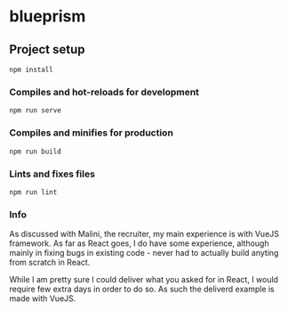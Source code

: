# blueprism

## Project setup
```
npm install
```

### Compiles and hot-reloads for development
```
npm run serve
```

### Compiles and minifies for production
```
npm run build
```

### Lints and fixes files
```
npm run lint
```


### Info
As discussed with Malini, the recruiter, my main experience is with VueJS framework. As far as React goes, I do have some experience, although mainly in fixing bugs in existing code - never had to actually build anyting from scratch in React.

While I am pretty sure I could deliver what you asked for in React, I would require few extra days in order to do so. As such the deliverd example is made with VueJS.
